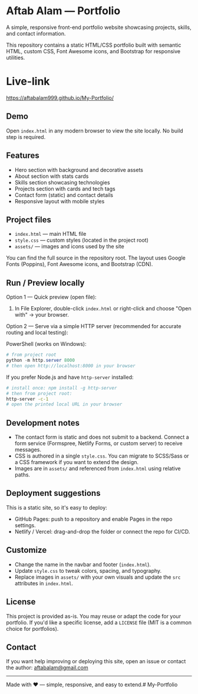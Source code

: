 # Aftab Alam — Portfolio

A simple, responsive front-end portfolio website showcasing projects, skills, and contact information.

This repository contains a static HTML/CSS portfolio built with semantic HTML, custom CSS, Font Awesome icons, and Bootstrap for responsive utilities.


# Live-link
 https://aftabalam999.github.io/My-Portfolio/


## Demo

Open `index.html` in any modern browser to view the site locally. No build step is required.

## Features

- Hero section with background and decorative assets
- About section with stats cards
- Skills section showcasing technologies
- Projects section with cards and tech tags
- Contact form (static) and contact details
- Responsive layout with mobile styles

## Project files

- `index.html` — main HTML file
- `style.css` — custom styles (located in the project root)
- `assets/` — images and icons used by the site

You can find the full source in the repository root. The layout uses Google Fonts (Poppins), Font Awesome icons, and Bootstrap (CDN).

## Run / Preview locally

Option 1 — Quick preview (open file):

1. In File Explorer, double-click `index.html` or right-click and choose "Open with" → your browser.

Option 2 — Serve via a simple HTTP server (recommended for accurate routing and local testing):

PowerShell (works on Windows):

```powershell
# from project root
python -m http.server 8000
# then open http://localhost:8000 in your browser
```

If you prefer Node.js and have `http-server` installed:

```bash
# install once: npm install -g http-server
# then from project root:
http-server -c-1
# open the printed local URL in your browser
```

## Development notes

- The contact form is static and does not submit to a backend. Connect a form service (Formspree, Netlify Forms, or custom server) to receive messages.
- CSS is authored in a single `style.css`. You can migrate to SCSS/Sass or a CSS framework if you want to extend the design.
- Images are in `assets/` and referenced from `index.html` using relative paths.

## Deployment suggestions

This is a static site, so it's easy to deploy:
- GitHub Pages: push to a repository and enable Pages in the repo settings.
- Netlify / Vercel: drag-and-drop the folder or connect the repo for CI/CD.

## Customize

- Change the name in the navbar and footer (`index.html`).
- Update `style.css` to tweak colors, spacing, and typography.
- Replace images in `assets/` with your own visuals and update the `src` attributes in `index.html`.

## License

This project is provided as-is. You may reuse or adapt the code for your portfolio. If you'd like a specific license, add a `LICENSE` file (MIT is a common choice for portfolios).

## Contact

If you want help improving or deploying this site, open an issue or contact the author: aftabalam@gmail.com

---

Made with ❤️ — simple, responsive, and easy to extend.# My-Portfolio
